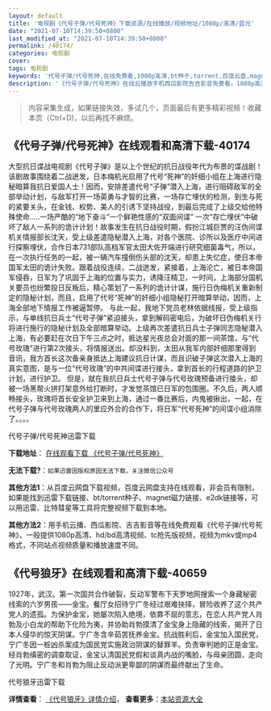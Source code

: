 ```yaml
---
layout: default
title: '电视剧《代号子弹/代号死神》下载资源/在线播放/视频地址/1080p/高清/蓝光'
date: "2021-07-10T14:39:50+0800"
last_modified_at: "2021-07-10T14:39:50+0800"
permalink: /40174/
categories: 电视剧
cover:
tags: 电视剧
keywords: '代号子弹/代号死神,在线免费看,1080p高清,bt种子,torrent,百度云盘,magnet,磁力链,迅雷下载资源'
description: '《代号子弹/代号死神》在线云播放手机西瓜影院吉吉影音免费看，1080p高清bd/hd未删减完整版和tc抢先枪版，mkv/mp4格式，附带bt/torrent种子、magnet/磁力链、百度云盘、网盘资源迅雷下载链接'
---
```


>内容采集生成，如果链接失效，多试几个，页面最后有更多精彩视频！收藏本页（Ctrl+D)，以后再找不麻烦。


## 《代号子弹/代号死神》在线观看和高清下载-40174

大型抗日谍战电视剧《代号子弹》是以上个世纪的抗日战役年代为布景的谍战剧！该剧故事围绕着二战迸发，日本梅机光启用了代号&ldquo;死神”的奸细小组在上海进行隐秘暗算我抗日爱国人士！因而，安排差遣代号“子弹”潜入上海，进行阻碍敌军的全部举动计划，与敌军打开一场英勇与才智的比赛，一场存亡埋伏的检测，到生与死的紧要关头，在金钱、权势、美人的引诱下坚持战役，到最后完成了上级交给他特殊使命.....一场严酷的“地下奋斗”一个鲜艳性感的&ldquo;双面间谍” 一次&ldquo;存亡埋伏”中破坏了敌人一系列的诡计计划！故事发生在抗日战役时期，假扮江城巨贾的汪伪间谍机关情报部长沈天，受上级差遣隐秘潜入上海，对各个医院、诊所以及医疗中间进行探察埋伏，合作日本731部队高档军官太田大佐开端进行研究细菌毒气，所以，在一次执行任务的一起，被一辆汽车撞倒伤头部的沈天，却患上失忆症，使日本帝国军太田的诡计失败。跟着战役连续，二战迸发，紧接着，上海沦亡，被日本帝国军侵吞，日军为了巩固于上海的位置与实力，诱降汪精卫，一时间，上海部分国机关要员也纷繁投日反叛后，精心策划了一系列的诡计计谋，施行日伪梅机关重新制定的隐秘计划，而且，启用了代号“死神”的奸细小组隐秘打开暗算举动，因而，上海全部地下情报工作被逼暂停。 与此一起，我地下党员老林依据线报，受上级指示，与单线抗日兵士“代号子弹”紧迫接头，拿到解码密电后，为破坏日伪梅机关行将进行施行的隐秘计划及全部暗算举动。上级再次差遣抗日兵士子弹同志隐秘潜入上海，有必要赶在次日下午三点之时，抵达星光夜总会对面的那一间茶馆，与&ldquo;代号玫瑰”进行第2次接头，将情报送出。却没料到，太田从我军内部奸细那里得到音讯，我方首长这次备亲身抵达上海建议抗日计谋，而且识破子弹这次潜入上海的真实意图，是与一位&ldquo;代号玫瑰”的中共间谍进行接头，拿到首长的行程道路的护卫计划，进行护卫。 但是，就在我抗日兵士代号子弹与代号玫瑰预备进行接头，却被一场黑帮火拼打架意外给打断时，才发觉茶馆已日军的包围圈。不久后，两人顺畅接头，玫瑰将首长安全护卫来到上海，通过一番比赛后，内鬼被揪出，一起，在代号子弹与代号玫瑰两人的里应外合的合作下，将日军&ldquo;代号死神”的间谍小组消除了。。。。</p>


代号子弹/代号死神迅雷下载

**下载地址**： [在线观看下载 《代号子弹/代号死神》](https://www.993dy.com//vod-detail-id-12116.html) 


**无法下载?**：`如果迅雷因版权原因无法下载，关注微信公众号 `

**其他方法1**：从百度云网盘下载视频，百度云网盘支持在线观看，非会员有限制，如果能找到迅雷下载链接、bt/torrent种子、magnet磁力链接、e2dk链接等，可以用迅雷、比特彗星等工具将完整视频下载到本地。

**其他方法2**：用手机云播、西瓜影院、吉吉影音等在线免费观看《代号子弹/代号死神》，一般提供1080p高清、hd/bd高清视频、tc抢先版视频，视频为mkv或mp4格式，不同站点视频质量和播放速度不同。


## 《代号狼牙》在线观看和高清下载-40659

1927年，武汉。第一次国共合作破裂，反动军警布下天罗地网搜索一个身藏秘密线索的六岁男孩——金宝。餐厅女招待宁广冬经过艰难抉择，冒险收养了这个共产党人的遗孤。为保护金宝，她屡次陷入绝境，依靠不屈的意志，在恋人共产党人肖勃及小白龙的帮助下化险为夷，并协助肖勃摸清了金宝身上隐藏的线索，揭开了日本人侵华的惊天阴谋。宁广冬含辛茹苦抚养金宝。抗战胜利后，金宝加入国民党，宁广冬因一桩凶杀案成为国民党实施政治阴谋的替罪羊。负责审判她的正是金宝。经肖勃缜密的调查取证，金宝认清国民党假和谈真内战的嘴脸，与母亲团圆，走向了光明。宁广冬和肖勃为阻止反动派更卑鄙的阴谋而最终献出了生命。


代号狼牙迅雷下载

**详情查看**： [《代号狼牙》详情介绍](/movie/40659/)， **查看更多**：[本站资源大全](/movie/t/all/)

